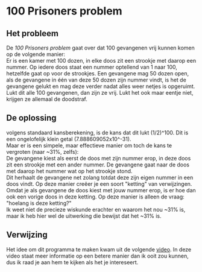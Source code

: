 # 100 Prisoners problem
## Het probleem
De *100 Prisoners problem* gaat over dat 100 gevangenen vrij kunnen komen op de volgende manier:  
Er is een kamer met 100 dozen, in elke doos zit een strookje met daarop een nummer. Op iedere doos staat een nummer optellend van 1 naar 100, hetzelfde gaat op voor de strookjes. Een gevangene mag 50 dozen open, als de gevangene in één van deze 50 dozen zijn nummer vindt, is het de gevangene gelukt en mag deze verder nadat alles weer netjes is opgeruimt. Lukt dit alle 100 gevangenen, dan zijn ze vrij. Lukt het ook maar eentje niet, krijgen ze allemaal de doodstraf.  

## De oplossing
volgens standaard kansberekening, is de kans dat dit lukt (1/2)^100. Dit is een ongelofelijk klein getal (7.888609052x10^-31).  
Maar er is een simpele, maar effectieve manier om toch de kans te vergroten (naar ~31%, zelfs):  
De gevangene kiest als eerst de doos met zijn nummer erop, in deze doos zit een strookje met een ander nummer. De gevangene gaat naar de doos met daarop het nummer wat op het strookje stond.  
Dit herhaalt de gevangene net zolang totdat deze zijn eigen nummer in een doos vindt. Op deze manier creëer je een soort "ketting" van verwijzingen. Omdat je als gevangene de doos kiest met jouw nummer erop, is er hoe dan ook een vorige doos in deze ketting. Op deze manier is alleen de vraag: "hoelang is deze ketting?"  
Ik weet niet de precieze wiskunde erachter en waarom het nou ~31% is, maar ik heb hier wel de uitwerking die bewijst dat het ~31% is.  
  
## Verwijzing
Het idee om dit programma te maken kwam uit de volgende [video](https://www.youtube.com/watch?v=iSNsgj1OCLA). In deze video staat meer informatie op een betere manier dan ik ooit zou kunnen, dus ik raad je aan hem te kijken als het je intereseert.